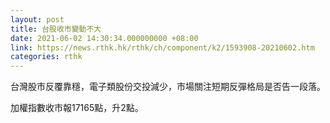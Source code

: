```yaml
---
layout: post
title: 台股收市變動不大
date: 2021-06-02 14:30:34.000000000 +08:00
link: https://news.rthk.hk/rthk/ch/component/k2/1593908-20210602.htm
categories: rthk
---
```


台灣股市反覆靠穩，電子類股份交投減少，市場關注短期反彈格局是否告一段落。

加權指數收市報17165點，升2點。
